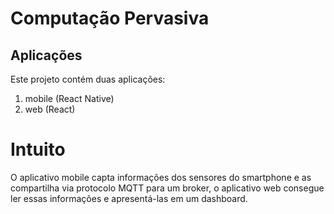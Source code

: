 # Computação Pervasiva

## Aplicações
Este projeto contém duas aplicações:
1. mobile (React Native)
2. web (React)

# Intuito
O aplicativo mobile capta informações dos sensores do smartphone e as compartilha via protocolo MQTT para um broker, o aplicativo web consegue ler essas informações e apresentá-las em um dashboard.
